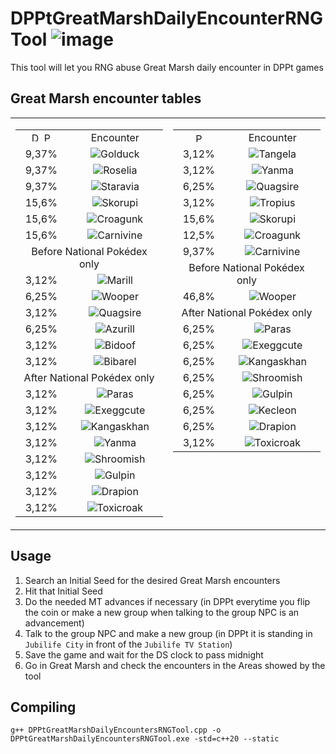 # DPPtGreatMarshDailyEncounterRNGTool ![image](https://github.com/user-attachments/assets/2f909025-1905-4424-bf12-829d216e89f5)


This tool will let you RNG abuse Great Marsh daily encounter in DPPt games

## Great Marsh encounter tables
<table>
  <tr>
    <td valign="top">
      <table>
        <tr align="center">
          <td>
            <img src="https://github.com/Real96/DPPtHoneyTreeRNGTool/assets/20956021/cae6e50d-5d3b-4beb-bdea-c3bdfae8940a" title="D" width="15">
            <img src="https://github.com/Real96/DPPtHoneyTreeRNGTool/assets/20956021/bbe51f0e-417c-4359-b1c6-3e2e36a4798a" title="P" width="15">
          </td>
          <td>Encounter</td>
        </tr>
        <tr align="center">
          <td>9,37%</td>
          <td><img src="https://github.com/PokeAPI/sprites/blob/master/sprites/pokemon/versions/generation-viii/icons/55.png" title="Golduck"></td>
        </tr>
        <tr align="center">
          <td>9,37%</td>
          <td><img src="https://github.com/PokeAPI/sprites/blob/master/sprites/pokemon/versions/generation-viii/icons/315.png" title="Roselia"></td>
        </tr>
        <tr align="center">
          <td>9,37%</td>
          <td><img src="https://github.com/PokeAPI/sprites/blob/master/sprites/pokemon/versions/generation-viii/icons/397.png" title="Staravia"></td>
        </tr>
        <tr align="center">
          <td>15,6%</td>
          <td><img src="https://github.com/PokeAPI/sprites/blob/master/sprites/pokemon/versions/generation-viii/icons/451.png" title="Skorupi"></td>
        </tr>
        <tr align="center">
          <td>15,6%</td>
          <td><img src="https://github.com/PokeAPI/sprites/blob/master/sprites/pokemon/versions/generation-viii/icons/453.png" title="Croagunk"></td>
        </tr>
        <tr align="center">
          <td>15,6%</td>
          <td><img src="https://github.com/PokeAPI/sprites/blob/master/sprites/pokemon/versions/generation-viii/icons/455.png" title="Carnivine"></td>
        </tr>
        <tr align="center">
          <td colspan="2">Before National Pokédex only</td>
        </tr>
        <tr align="center">
          <td>3,12%</td>
          <td><img src="https://github.com/PokeAPI/sprites/blob/master/sprites/pokemon/versions/generation-viii/icons/183.png" title="Marill"></td>
        </tr>
        <tr align="center">
          <td>6,25%</td>
          <td><img src="https://github.com/PokeAPI/sprites/blob/master/sprites/pokemon/versions/generation-viii/icons/194.png" title="Wooper"></td>
        </tr>
        <tr align="center">
          <td>3,12%</td>
          <td><img src="https://github.com/PokeAPI/sprites/blob/master/sprites/pokemon/versions/generation-viii/icons/195.png" title="Quagsire"></td>
        </tr>
        <tr align="center">
          <td>6,25%</td>
          <td><img src="https://github.com/PokeAPI/sprites/blob/master/sprites/pokemon/versions/generation-viii/icons/298.png" title="Azurill"></td>
        </tr>
        <tr align="center">
          <td>3,12%</td>
          <td><img src="https://github.com/PokeAPI/sprites/blob/master/sprites/pokemon/versions/generation-viii/icons/399.png" title="Bidoof"></td>
        </tr>
        <tr align="center">
          <td>3,12%</td>
          <td><img src="https://github.com/PokeAPI/sprites/blob/master/sprites/pokemon/versions/generation-viii/icons/400.png" title="Bibarel"></td>
        </tr>
        <tr align="center">
          <td colspan="2">After National Pokédex only</td>
        </tr>
        <tr align="center">
          <td>3,12%</td>
          <td><img src="https://github.com/PokeAPI/sprites/blob/master/sprites/pokemon/versions/generation-viii/icons/46.png" title="Paras"></td>
        </tr>
        <tr align="center">
          <td>3,12%</td>
          <td><img src="https://github.com/PokeAPI/sprites/blob/master/sprites/pokemon/versions/generation-viii/icons/102.png" title="Exeggcute"></td>
        </tr>
        <tr align="center">
          <td>3,12%</td>
          <td><img src="https://github.com/PokeAPI/sprites/blob/master/sprites/pokemon/versions/generation-viii/icons/115.png" title="Kangaskhan"></td>
        </tr>
        <tr align="center">
          <td>3,12%</td>
          <td><img src="https://github.com/PokeAPI/sprites/blob/master/sprites/pokemon/versions/generation-viii/icons/193.png" title="Yanma"></td>
        </tr>
        <tr align="center">
          <td>3,12%</td>
          <td><img src="https://github.com/PokeAPI/sprites/blob/master/sprites/pokemon/versions/generation-viii/icons/285.png" title="Shroomish"></td>
        </tr>
        <tr align="center">
          <td>3,12%</td>
          <td><img src="https://github.com/PokeAPI/sprites/blob/master/sprites/pokemon/versions/generation-viii/icons/316.png" title="Gulpin"></td>
        </tr>
        <tr align="center">
          <td>3,12%</td>
          <td><img src="https://github.com/PokeAPI/sprites/blob/master/sprites/pokemon/versions/generation-viii/icons/452.png" title="Drapion"></td>
        </tr>
        <tr align="center">
          <td>3,12%</td>
          <td><img src="https://github.com/PokeAPI/sprites/blob/master/sprites/pokemon/versions/generation-viii/icons/454.png" title="Toxicroak"></td>
        </tr>
      </table>
    </td>
    <td valign="top">
      <table>
        <tr align="center">
          <td><img src="https://github.com/Real96/DPPtHoneyTreeRNGTool/assets/20956021/a5509f23-652f-4433-90f8-d97b7881802b" title="Pt" width="15"></td>
          <td>Encounter</td>
        </tr>
        <tr align="center">
          <td>3,12%</td>
          <td><img src="https://github.com/PokeAPI/sprites/blob/master/sprites/pokemon/versions/generation-viii/icons/114.png" title="Tangela"></td>
        </tr>
        <tr align="center">
          <td>3,12%</td>
          <td><img src="https://github.com/PokeAPI/sprites/blob/master/sprites/pokemon/versions/generation-viii/icons/193.png" title="Yanma"></td>
        </tr>
        <tr align="center">
          <td>6,25%</td>
          <td><img src="https://github.com/PokeAPI/sprites/blob/master/sprites/pokemon/versions/generation-viii/icons/195.png" title="Quagsire"></td>
        </tr>
        <tr align="center">
          <td>3,12%</td>
          <td><img src="https://github.com/PokeAPI/sprites/blob/master/sprites/pokemon/versions/generation-viii/icons/357.png" title="Tropius"></td>
        </tr>
        <tr align="center">
          <td>15,6%</td>
          <td><img src="https://github.com/PokeAPI/sprites/blob/master/sprites/pokemon/versions/generation-viii/icons/451.png" title="Skorupi"></td>
        </tr>
        <tr align="center">
          <td>12,5%</td>
          <td><img src="https://github.com/PokeAPI/sprites/blob/master/sprites/pokemon/versions/generation-viii/icons/453.png" title="Croagunk"></td>
        </tr>
        <tr align="center">
          <td>9,37%</td>
          <td><img src="https://github.com/PokeAPI/sprites/blob/master/sprites/pokemon/versions/generation-viii/icons/455.png" title="Carnivine"></td>
        </tr>
        <tr align="center">
          <td colspan="2">Before National Pokédex only</td>
        </tr>
        <tr align="center">
          <td>46,8%</td>
          <td><img src="https://github.com/PokeAPI/sprites/blob/master/sprites/pokemon/versions/generation-viii/icons/194.png" title="Wooper"></td>
        </tr>
        <tr align="center">
          <td colspan="2">After National Pokédex only</td>
        </tr>
        <tr align="center">
          <td>6,25%</td>
          <td><img src="https://github.com/PokeAPI/sprites/blob/master/sprites/pokemon/versions/generation-viii/icons/46.png" title="Paras"></td>
        </tr>
        <tr align="center">
          <td>6,25%</td>
          <td><img src="https://github.com/PokeAPI/sprites/blob/master/sprites/pokemon/versions/generation-viii/icons/102.png" title="Exeggcute"></td>
        </tr>
        <tr align="center">
          <td>6,25%</td>
          <td><img src="https://github.com/PokeAPI/sprites/blob/master/sprites/pokemon/versions/generation-viii/icons/115.png" title="Kangaskhan"></td>
        </tr>
        <tr align="center">
          <td>6,25%</td>
          <td><img src="https://github.com/PokeAPI/sprites/blob/master/sprites/pokemon/versions/generation-viii/icons/285.png" title="Shroomish"></td>
        </tr>
        <tr align="center">
          <td>6,25%</td>
          <td><img src="https://github.com/PokeAPI/sprites/blob/master/sprites/pokemon/versions/generation-viii/icons/316.png" title="Gulpin"></td>
        </tr>
        <tr align="center">
          <td>6,25%</td>
          <td><img src="https://github.com/PokeAPI/sprites/blob/master/sprites/pokemon/versions/generation-viii/icons/352.png" title="Kecleon"></td>
        </tr>
        <tr align="center">
          <td>6,25%</td>
          <td><img src="https://github.com/PokeAPI/sprites/blob/master/sprites/pokemon/versions/generation-viii/icons/452.png" title="Drapion"></td>
        </tr>
        <tr align="center">
          <td>3,12%</td>
          <td><img src="https://github.com/PokeAPI/sprites/blob/master/sprites/pokemon/versions/generation-viii/icons/454.png" title="Toxicroak"></td>
        </tr>
      </table>
    </td>
  </tr>
</table>

## Usage
1) Search an Initial Seed for the desired Great Marsh encounters
2) Hit that Initial Seed
3) Do the needed MT advances if necessary (in DPPt everytime you flip the coin or make a new group when talking to the group NPC is an advancement)
4) Talk to the group NPC and make a new group (in DPPt it is standing in `Jubilife City` in front of the `Jubilife TV Station`)
5) Save the game and wait for the DS clock to pass midnight
6) Go in Great Marsh and check the encounters in the Areas showed by the tool

## Compiling
```
g++ DPPtGreatMarshDailyEncountersRNGTool.cpp -o DPPtGreatMarshDailyEncountersRNGTool.exe -std=c++20 --static
```
